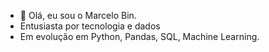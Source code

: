 - 👋 Olá, eu sou o Marcelo Bin.
- Entusiasta por tecnologia e dados
- Em evolução em Python, Pandas, SQL, Machine Learning.
<!---
marcelobinds/marcelobinds is a ✨ special ✨ repository because its `README.md` (this file) appears on your GitHub profile.
You can click the Preview link to take a look at your changes.
--->
